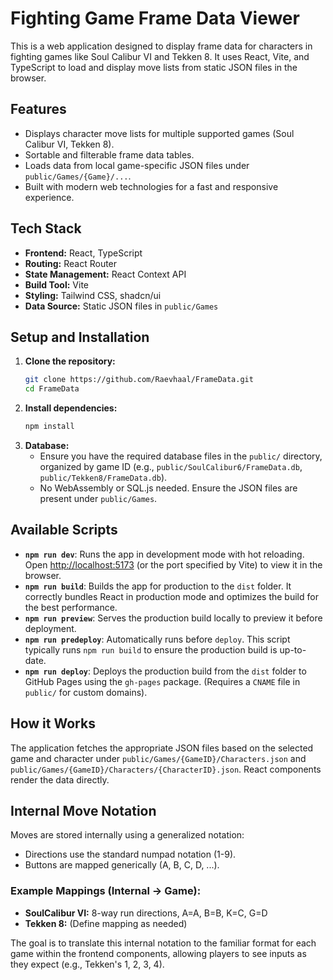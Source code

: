 # Fighting Game Frame Data Viewer

This is a web application designed to display frame data for characters in fighting games like Soul Calibur VI and Tekken 8. It uses React, Vite, and TypeScript to load and display move lists from static JSON files in the browser.

## Features

*   Displays character move lists for multiple supported games (Soul Calibur VI, Tekken 8).
*   Sortable and filterable frame data tables.
*   Loads data from local game-specific JSON files under `public/Games/{Game}/...`.
*   Built with modern web technologies for a fast and responsive experience.

## Tech Stack

*   **Frontend:** React, TypeScript
*   **Routing:** React Router
*   **State Management:** React Context API
*   **Build Tool:** Vite
*   **Styling:** Tailwind CSS, shadcn/ui
*   **Data Source:** Static JSON files in `public/Games`

## Setup and Installation

1.  **Clone the repository:**
    ```bash
    git clone https://github.com/Raevhaal/FrameData.git
    cd FrameData
    ```
2.  **Install dependencies:**
    ```bash
    npm install
    ```
3.  **Database:**
    *   Ensure you have the required database files in the `public/` directory, organized by game ID (e.g., `public/SoulCalibur6/FrameData.db`, `public/Tekken8/FrameData.db`).
    *   No WebAssembly or SQL.js needed. Ensure the JSON files are present under `public/Games`.

## Available Scripts

*   **`npm run dev`**: Runs the app in development mode with hot reloading. Open [http://localhost:5173](http://localhost:5173) (or the port specified by Vite) to view it in the browser.
*   **`npm run build`**: Builds the app for production to the `dist` folder. It correctly bundles React in production mode and optimizes the build for the best performance.
*   **`npm run preview`**: Serves the production build locally to preview it before deployment.
*   **`npm run predeploy`**: Automatically runs before `deploy`. This script typically runs `npm run build` to ensure the production build is up-to-date.
*   **`npm run deploy`**: Deploys the production build from the `dist` folder to GitHub Pages using the `gh-pages` package. (Requires a `CNAME` file in `public/` for custom domains).

## How it Works

The application fetches the appropriate JSON files based on the selected game and character under `public/Games/{GameID}/Characters.json` and `public/Games/{GameID}/Characters/{CharacterID}.json`. React components render the data directly.


## Internal Move Notation

Moves are stored internally using a generalized notation:
*   Directions use the standard numpad notation (1-9).
*   Buttons are mapped generically (A, B, C, D, ...).

### Example Mappings (Internal -> Game):
*   **SoulCalibur VI:** 8-way run directions, A=A, B=B, K=C, G=D
*   **Tekken 8:** (Define mapping as needed)

The goal is to translate this internal notation to the familiar format for each game within the frontend components, allowing players to see inputs as they expect (e.g., Tekken's 1, 2, 3, 4).